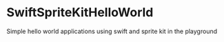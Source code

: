 SwiftSpriteKitHelloWorld
========================

Simple hello world applications using swift and sprite kit in the playground
